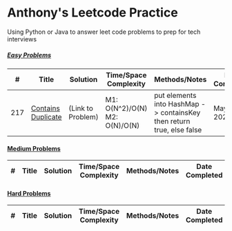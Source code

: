 # Anthony's Leetcode Practice
Using Python or Java to answer leet code problems to prep for tech interviews

##### [Easy Problems]()
| # | Title | Solution | Time/Space Complexity | Methods/Notes | Date Completed | 
|---| -------- | ------------------ | --------------------------- | ------------- | -------------- |
|217| [Contains Duplicate](https://leetcode.com/problems/contains-duplicate/) | (Link to Problem) | M1: O(N^2)/O(N) </br> M2: O(N)/O(N) | put elements into HashMap -> containsKey then return true, else false | May 25, 2024 | 

#### [Medium Problems]()
| # | Title | Solution | Time/Space Complexity | Methods/Notes | Date Completed | 
|---| ----- | -------- | --------------------- | ------------- | -------------- |

#### [Hard Problems]()
| # | Title | Solution | Time/Space Complexity | Methods/Notes | Date Completed | 
|---| ----- | -------- | --------------------- | ------------- | -------------- |
